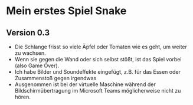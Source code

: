 # Mein erstes Spiel Snake
## Version 0.3

* Die Schlange frisst so viele Äpfel oder Tomaten wie es geht, um weiter zu wachsen.
* Wenn sie gegen die Wand oder sich selbst stößt, ist das Spiel vorbei (also Game Over).
* Ich habe Bilder und Soundeffekte eingefügt, z.B. für das Essen oder Zusammenstoß gegen irgendwas
* Ausgenommen ist bei der virtuelle Maschine während der Bildschirmübertragung im Microsoft Teams möglicherweise nicht zu hören.
